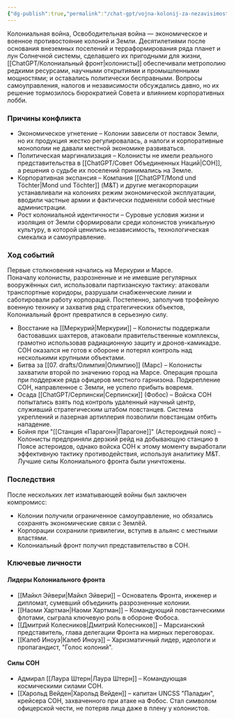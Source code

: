 ```yaml
---
{"dg-publish":true,"permalink":"/chat-gpt/vojna-kolonij-za-nezavisimost/","tags":["событие"]}
---
```


Колониальная война, Освободительная война — экономическое и военное противостояние колоний и Земли. 
Десятилетиями после основания внеземных поселений и терраформирования ряда планет и лун Солнечной системы, сделавшего их пригодными для жизни, [[ChatGPT/Колониальный фронт\|колонисты]] обеспечивали метрополию редкими ресурсами, научными открытиями и промышленными мощностями; и оставались политически бесправными. 
Вопросы самоуправления, налогов и независимости обсуждались давно, но их решение тормозилось бюрократией Совета и влиянием корпоративных лобби.
### Причины конфликта

- Экономическое угнетение – Колонии зависели от поставок Земли, но их продукция жестко регулировалась, а налоги и корпоративные монополии не давали местной экономике развиваться.
- Политическая маргинализация – Колонисты не имели реального представительства в [[ChatGPT/Совет Объединенных Наций\|СОН]], а решения о судьбе их поселений принимались на Земле.
- Корпоративная экспансия – Компания [[ChatGPT/Mond und Töchter\|Mond und Töchter]] (M&T) и другие мегакорпорации устанавливали на колониях режим экономической эксплуатации, вводили частные армии и фактически подменяли собой местные администрации.
- Рост колониальной идентичности – Суровые условия жизни и изоляция от Земли сформировали среди колонистов уникальную культуру, в которой ценились независимость, технологическая смекалка и самоуправление.

### Ход событий

Первые столкновения начались на Меркурии и Марсе.  
Поначалу колонисты, разрозненные и не имевшие регулярных вооружённых сил, использовали партизанскую тактику: атаковали транспортные коридоры, разрушали снабженческие линии и саботировали работу корпораций. Постепенно, заполучив трофейную военную технику и захватив ряд стратегических объектов, Колониальный фронт превратился в серьезную силу.

- Восстание на [[Меркурий\|Меркурии]] – Колонисты поддержали бастовавших шахтеров, атаковали правительственные комплексы, грамотно использовав радиационную защиту и дронов-камикадзе. СОН оказался не готов к обороне и потерял контроль над несколькими крупными объектами.
- Битва за [[07. drafts/Олимпия\|Олимпию]] (Марс) – Колонисты захватили второй по значению город на Марсе. Операция прошла при поддержке ряда офицеров местного гарнизона. Подкрепление СОН, направленное с Земли, не успело прибыть вовремя.
- Осада [[ChatGPT/Серпински\|Серпински]] (Фобос) – Войска СОН попытались взять под контроль удаленный научный центр, служивший стратегическим штабом повстанцев. Система укреплений и лазерная артиллерия позволили повстанцам отбить нападение.
- Бойня при "[[Станция «Парагон»\|Парагоне]]" (Астероидный пояс) – Колонисты предприняли дерзкий рейд на добывающую станцию в Поясе астероидов, однако войска СОН к этому моменту выработали эффективную тактику противодействия, используя аналитику M&T. Лучшие силы Колониального фронта были уничтожены.
### Последствия

После нескольких лет изматывающей войны был заключен компромисс:

- Колонии получили ограниченное самоуправление, но обязались сохранять экономические связи с Землёй.
- Корпорации сохранили привилегии, вступив в альянс с местными властями.
- Колониальный фронт получил представительство в СОН.

### Ключевые личности

#### Лидеры Колониального фронта

- [[Майкл Эйвери\|Майкл Эйвери]] – Основатель Фронта, инженер и дипломат, сумевший объединить разрозненные колонии.
- [[Наоми Хартман\|Наоми Хартман]] – Командующий повстанческими флотами, сыграла ключевую роль в обороне Фобоса.
- [[Дмитрий Колесников\|Дмитрий Колесников]] – Марсианский представитель, глава делегации Фронта на мирных переговорах.
- [[Калеб Иноуэ\|Калеб Иноуэ]] – Харизматичный лидер, идеологи и пропагандист, "Голос колоний".

#### Силы СОН

- Адмирал [[Лаура Штерн\|Лаура Штерн]] – Командующая космическими силами СОН.
- [[Харольд Вейден\|Харольд Вейден]] – капитан UNCSS "Паладин", крейсера СОН, захваченного при атаке на Фобос. Стал символом офицерской чести, не потеряв лица даже в плену у колонистов.